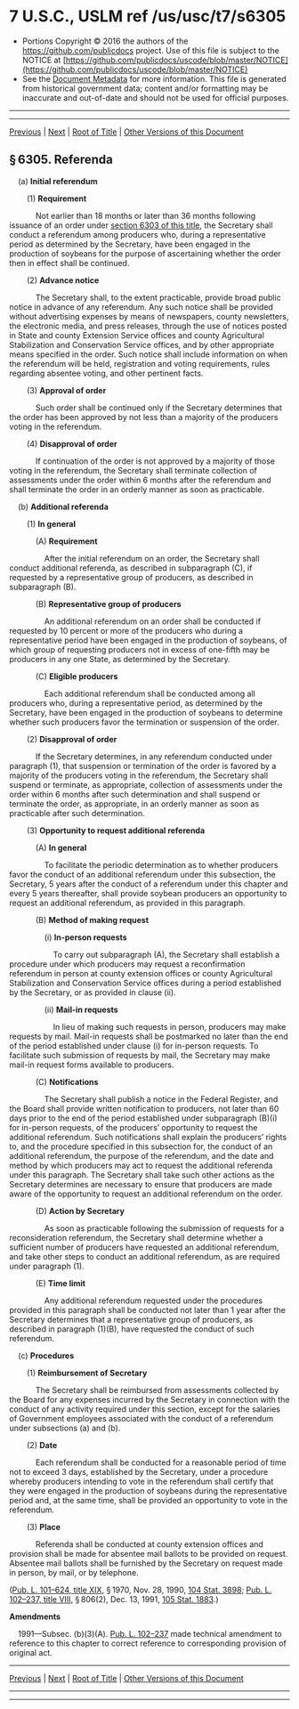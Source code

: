 ---
---

# 7 U.S.C., USLM ref /us/usc/t7/s6305

* Portions Copyright © 2016 the authors of the https://github.com/publicdocs project.
  Use of this file is subject to the NOTICE at [https://github.com/publicdocs/uscode/blob/master/NOTICE](https://github.com/publicdocs/uscode/blob/master/NOTICE)
* See the [Document Metadata](././../../../..//README.md) for more information.
  This file is generated from historical government data; content and/or formatting may be inaccurate and out-of-date and should not be used for official purposes.

----------
----------

[Previous](./../../../..//us/usc/t7/ch92/m__us_usc_t7_s6304.md) | [Next](./../../../..//us/usc/t7/ch92/m__us_usc_t7_s6306.md) | [Root of Title](./../../../../) | [Other Versions of this Document](https://publicdocs.github.io/go/links?ns=uslm&ref=%2Fus%2Fusc%2Ft7%2Fs6305)

## § 6305. Referenda

    (a) __Initial referendum__ 

        (1) __Requirement__ 

            Not earlier than 18 months or later than 36 months following issuance of an order under [section 6303 of this title][/us/usc/t7/s6303], the Secretary shall conduct a referendum among producers who, during a representative period as determined by the Secretary, have been engaged in the production of soybeans for the purpose of ascertaining whether the order then in effect shall be continued.

        (2) __Advance notice__ 

            The Secretary shall, to the extent practicable, provide broad public notice in advance of any referendum. Any such notice shall be provided without advertising expenses by means of newspapers, county newsletters, the electronic media, and press releases, through the use of notices posted in State and county Extension Service offices and county Agricultural Stabilization and Conservation Service offices, and by other appropriate means specified in the order. Such notice shall include information on when the referendum will be held, registration and voting requirements, rules regarding absentee voting, and other pertinent facts.

        (3) __Approval of order__ 

            Such order shall be continued only if the Secretary determines that the order has been approved by not less than a majority of the producers voting in the referendum.

        (4) __Disapproval of order__ 

            If continuation of the order is not approved by a majority of those voting in the referendum, the Secretary shall terminate collection of assessments under the order within 6 months after the referendum and shall terminate the order in an orderly manner as soon as practicable.

    (b) __Additional referenda__ 

        (1) __In general__ 

            (A) __Requirement__ 

                After the initial referendum on an order, the Secretary shall conduct additional referenda, as described in subparagraph (C), if requested by a representative group of producers, as described in subparagraph (B).

            (B) __Representative group of producers__ 

                An additional referendum on an order shall be conducted if requested by 10 percent or more of the producers who during a representative period have been engaged in the production of soybeans, of which group of requesting producers not in excess of one-fifth may be producers in any one State, as determined by the Secretary.

            (C) __Eligible producers__ 

                Each additional referendum shall be conducted among all producers who, during a representative period, as determined by the Secretary, have been engaged in the production of soybeans to determine whether such producers favor the termination or suspension of the order.

        (2) __Disapproval of order__ 

            If the Secretary determines, in any referendum conducted under paragraph (1), that suspension or termination of the order is favored by a majority of the producers voting in the referendum, the Secretary shall suspend or terminate, as appropriate, collection of assessments under the order within 6 months after such determination and shall suspend or terminate the order, as appropriate, in an orderly manner as soon as practicable after such determination.

        (3) __Opportunity to request additional referenda__ 

            (A) __In general__ 

                To facilitate the periodic determination as to whether producers favor the conduct of an additional referendum under this subsection, the Secretary, 5 years after the conduct of a referendum under this chapter and every 5 years thereafter, shall provide soybean producers an opportunity to request an additional referendum, as provided in this paragraph.

            (B) __Method of making request__ 

                (i) __In-person requests__ 

                    To carry out subparagraph (A), the Secretary shall establish a procedure under which producers may request a reconfirmation referendum in person at county extension offices or county Agricultural Stabilization and Conservation Service offices during a period established by the Secretary, or as provided in clause (ii).

                (ii) __Mail-in requests__ 

                    In lieu of making such requests in person, producers may make requests by mail. Mail-in requests shall be postmarked no later than the end of the period established under clause (i) for in-person requests. To facilitate such submission of requests by mail, the Secretary may make mail-in request forms available to producers.

            (C) __Notifications__ 

                The Secretary shall publish a notice in the Federal Register, and the Board shall provide written notification to producers, not later than 60 days prior to the end of the period established under subparagraph (B)(i) for in-person requests, of the producers’ opportunity to request the additional referendum. Such notifications shall explain the producers’ rights to, and the procedure specified in this subsection for, the conduct of an additional referendum, the purpose of the referendum, and the date and method by which producers may act to request the additional referenda under this paragraph. The Secretary shall take such other actions as the Secretary determines are necessary to ensure that producers are made aware of the opportunity to request an additional referendum on the order.

            (D) __Action by Secretary__ 

                As soon as practicable following the submission of requests for a reconsideration referendum, the Secretary shall determine whether a sufficient number of producers have requested an additional referendum, and take other steps to conduct an additional referendum, as are required under paragraph (1).

            (E) __Time limit__ 

                Any additional referendum requested under the procedures provided in this paragraph shall be conducted not later than 1 year after the Secretary determines that a representative group of producers, as described in paragraph (1)(B), have requested the conduct of such referendum.

    (c) __Procedures__ 

        (1) __Reimbursement of Secretary__ 

            The Secretary shall be reimbursed from assessments collected by the Board for any expenses incurred by the Secretary in connection with the conduct of any activity required under this section, except for the salaries of Government employees associated with the conduct of a referendum under subsections (a) and (b).

        (2) __Date__ 

            Each referendum shall be conducted for a reasonable period of time not to exceed 3 days, established by the Secretary, under a procedure whereby producers intending to vote in the referendum shall certify that they were engaged in the production of soybeans during the representative period and, at the same time, shall be provided an opportunity to vote in the referendum.

        (3) __Place__ 

            Referenda shall be conducted at county extension offices and provision shall be made for absentee mail ballots to be provided on request. Absentee mail ballots shall be furnished by the Secretary on request made in person, by mail, or by telephone.

([Pub. L. 101–624, title XIX][/us/pl/101/624/tXIX], § 1970, Nov. 28, 1990, [104 Stat. 3898][/us/stat/104/3898]; [Pub. L. 102–237, title VIII][/us/pl/102/237/tVIII], § 806(2), Dec. 13, 1991, [105 Stat. 1883][/us/stat/105/1883].)

 __Amendments__ 

    1991—Subsec. (b)(3)(A). [Pub. L. 102–237][/us/pl/102/237] made technical amendment to reference to this chapter to correct reference to corresponding provision of original act.

----------

[Previous](./../../../..//us/usc/t7/ch92/m__us_usc_t7_s6304.md) | [Next](./../../../..//us/usc/t7/ch92/m__us_usc_t7_s6306.md) | [Root of Title](./../../../../) | [Other Versions of this Document](https://publicdocs.github.io/go/links?ns=uslm&ref=%2Fus%2Fusc%2Ft7%2Fs6305)

----------
----------

[/us/usc/t7/s6303]: https://publicdocs.github.io/go/links?ns=uslm&ref=%2Fus%2Fusc%2Ft7%2Fs6303
[/us/pl/101/624/tXIX]: https://publicdocs.github.io/go/links?ns=uslm&ref=%2Fus%2Fpl%2F101%2F624%2FtXIX
[/us/stat/104/3898]: https://publicdocs.github.io/go/links?ns=uslm&ref=%2Fus%2Fstat%2F104%2F3898
[/us/pl/102/237/tVIII]: https://publicdocs.github.io/go/links?ns=uslm&ref=%2Fus%2Fpl%2F102%2F237%2FtVIII
[/us/stat/105/1883]: https://publicdocs.github.io/go/links?ns=uslm&ref=%2Fus%2Fstat%2F105%2F1883
[/us/pl/102/237]: https://publicdocs.github.io/go/links?ns=uslm&ref=%2Fus%2Fpl%2F102%2F237


